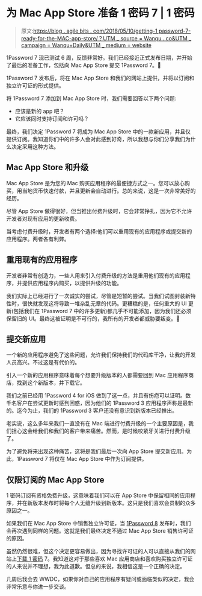 # 为 Mac App Store 准备 1 密码 7 | 1 密码

> 原文:[https://blog . agile bits . com/2018/05/10/getting-1 password-7-ready-for-the-MAC-app-store/？UTM _ source = Wanqu . co&UTM _ campaign = Wanqu+Daily&UTM _ medium = website](https://blog.agilebits.com/2018/05/10/getting-1password-7-ready-for-the-mac-app-store/?utm_source=wanqu.co&utm_campaign=Wanqu+Daily&utm_medium=website)





1Password 7 现已测试 6 周，反馈非常好。我们已经接近正式发布日期，并开始了最后的准备工作，包括向 Mac App Store 提交 1Password 7。🎉



1Password 7 发布后，将在 Mac App Store 和我们的网站上提供，并将以订阅和独立许可证的形式提供。

将 1Password 7 添加到 Mac App Store 时，我们需要回答以下两个问题:

*   应该是新的 app 吧？
*   它应该同时支持订阅和许可吗？

最终，我们决定 1Password 7 将成为 Mac App Store 中的一款新应用，并且仅提供订阅。我知道你们中的许多人会对此感到好奇，所以我想与你们分享我们为什么决定采用这种方法。

## Mac App Store 和升级

Mac App Store 是为您的 Mac 购买应用程序的最便捷方式之一。您可以放心购买，用当地货币快速付款，并且更新会自动进行。总的来说，这是一次非常美好的经历。

尽管 App Store 做得很好，但当推出付费升级时，它会非常挣扎，因为它不允许开发者对现有应用的更新收费。

当考虑付费升级时，开发者有两个选择:他们可以重用现有的应用程序或提交新的应用程序。两者各有利弊。

## 重用现有的应用程序

开发者非常有创造力，一些人用来引入付费升级的方法是重用他们现有的应用程序，并提供应用程序内购买，以提供升级的功能。

我们实际上已经进行了一次诚实的尝试，尽管是短暂的尝试。当我们试图封装新特性时，很快就发现这将导致一堆杂乱无章的代码。更糟糕的是，任何重大的 UI 更新(包括我们在 1Password 7 中的许多更新)都几乎不可能添加，因为我们还必须保留旧的 UI。最终这被证明是不可行的，我所有的开发者都威胁要叛变。🙂

## 提交新应用

一个新的应用程序避免了这些问题，允许我们保持我们的代码库干净，让我的开发人员高兴。不过这是有代价的。

引入一个新的应用程序意味着每个想要升级版本的人都需要回到 Mac 应用程序商店，找到这个新版本，并下载它。

我们之前已经用 1Password 4 for iOS 做到了这一点，并且有伤疤可以证明。数千名客户在尝试更新时感到困惑，因为他们的 1Password 3 应用程序声称是最新的。迄今为止，我们的 1Password 3 客户还没有意识到新版本已经推出。

老实说，这么多年来我们一直没有在 Mac 端进行付费升级的一个主要原因是，我们担心这会给我们和我们的客户带来痛苦。然而，是时候咬紧牙关进行付费升级了。

为了避免将来出现这种痛苦，这将是我们最后一次向 App Store 提交新应用。为此，1Password 7 将仅在 Mac App Store 中作为订阅提供。

## 仅限订阅的 Mac App Store

1 密码订阅有资格免费升级，这意味着我们可以在 App Store 中保留相同的应用程序，并在新版本发布时将每个人无缝升级到新版本。这只是我们喜欢会员制的众多原因之一。

如果我们在 Mac App Store 中销售独立许可证，当 [1Password 8](https://1password.com/mac/) 发布时，我们会再次遇到同样的问题。这就是我们最终决定不通过 Mac App Store 销售许可证的原因。

虽然仍然很难，但这个决定更容易做出，因为寻找许可证的人可以直接从我们的网站上[下载 1 密码](https://1password.com/downloads/mac/) 7。我知道这对于那些喜欢 Mac 应用商店和喜欢购买独立许可证的人来说并不理想，我为此道歉。但总的来说，我相信这是一个正确的决定。

几周后我会去 WWDC，如果你对自己的应用程序有疑问或面临类似的决定，我会非常乐意与你进一步交谈。

